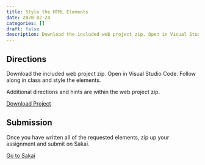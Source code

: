 ```yaml
---
title: Style the HTML Elements
date: 2020-02-24
categories: []
draft: false
description: Download the included web project zip. Open in Visual Studio Code. Follow along in class and style the elements.
---
```


## Directions

Download the included web project zip. Open in Visual Studio Code. Follow along in class and style the elements.

Additional directions and hints are within the web project zip.

[Download Project](/zips/style-the-html-elements.zip)

## Submission

Once you have written all of the requested elements, zip up your assignment and submit on Sakai.

[Go to Sakai](https://sakai.unc.edu)
